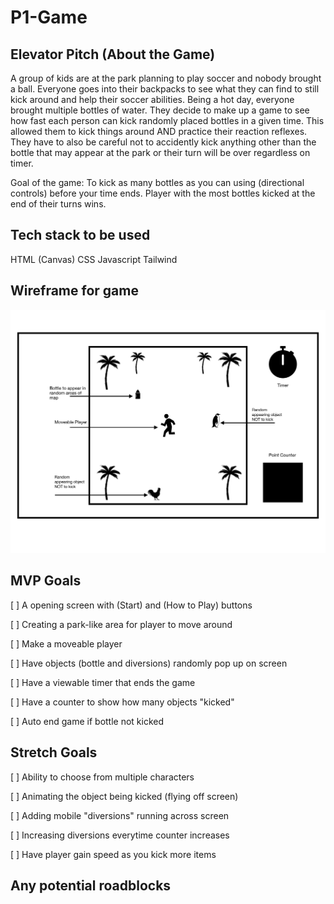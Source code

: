 # **P1-Game**

## **Elevator Pitch (About the Game)**

A group of kids are at the park planning to play soccer and nobody brought a ball. Everyone goes into their backpacks to see what they can find to still kick around and help their soccer abilities. Being a hot day, everyone brought multiple bottles of water. They decide to make up a game to see how fast each person can kick randomly placed bottles in a given time. This allowed them to kick things around AND practice their reaction reflexes. They have to also be careful not to accidently kick anything other than the bottle that may appear at the park or their turn will be over regardless on timer.

Goal of the game:
To kick as many bottles as you can using (directional controls) before your time ends. Player with the most bottles kicked at the end of their turns wins.

## **Tech stack to be used**

HTML (Canvas)
CSS
Javascript
Tailwind

## **Wireframe for game**

![Wirefram for Project 1](Wireframe.jpg)

## **MVP Goals**

[ ] A opening screen with (Start) and (How to Play) buttons

[ ] Creating a park-like area for player to move around

[ ] Make a moveable player

[ ] Have objects (bottle and diversions) randomly pop up on screen

[ ] Have a viewable timer that ends the game

[ ] Have a counter to show how many objects "kicked"

[ ] Auto end game if bottle not kicked

## **Stretch Goals**

[ ] Ability to choose from multiple characters

[ ] Animating the object being kicked (flying off screen)

[ ] Adding mobile "diversions" running across screen

[ ] Increasing diversions everytime counter increases

[ ] Have player gain speed as you kick more items

## **Any potential roadblocks**
